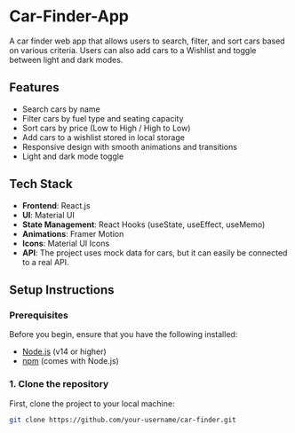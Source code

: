 
# Car-Finder-App
A car finder web app that allows users to search, filter, and sort cars based on various criteria. Users can also add cars to a Wishlist and toggle between light and dark modes.
## Features
- Search cars by name
- Filter cars by fuel type and seating capacity
- Sort cars by price (Low to High / High to Low)
- Add cars to a wishlist stored in local storage
- Responsive design with smooth animations and transitions
- Light and dark mode toggle

## Tech Stack
- **Frontend**: React.js
- **UI**: Material UI
- **State Management**: React Hooks (useState, useEffect, useMemo)
- **Animations**: Framer Motion
- **Icons**: Material UI Icons
- **API**: The project uses mock data for cars, but it can easily be connected to a real API.

## Setup Instructions

### Prerequisites
Before you begin, ensure that you have the following installed:
- [Node.js](https://nodejs.org/) (v14 or higher)
- [npm](https://www.npmjs.com/) (comes with Node.js)

### 1. Clone the repository

First, clone the project to your local machine:
```bash
git clone https://github.com/your-username/car-finder.git
